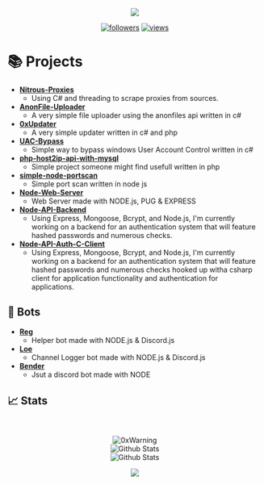 <p align="center">
  <img src="https://readme-typing-svg.herokuapp.com/?lines=Self+Taught+Developer;Cyber+Security+Researcher;&font=Fira%20Code&center=true&width=380&height=50">
</p>

<p align="center">
  <a href="https://github.com/0xWarning?tab=followers">
    <img alt="followers" title="Follow me on Github" src="https://custom-icon-badges.herokuapp.com/github/followers/0xWarning?color=236ad3&labelColor=1155ba&style=for-the-badge&logo=person-add&label=Follow&logoColor=white"/></a>
  <a href="https://github.com/DenverCoder1/Simple-View-Counter">
    <img alt="views" title="GitHub profile views" src="https://0xwarning.space/ucount.php"/></a>
</p>


# 📚 Projects
* **[Nitrous-Proxies](https://github.com/0xWarning/Nitrous-Proxies)**
  * Using C# and threading to scrape proxies from sources.
* **[AnonFile-Uploader](https://github.com/0xWarning/AnonFile-Uploader)**
  * A very simple file uploader using the anonfiles api written in c#
* **[0xUpdater](https://github.com/0xWarning/0xUpdater-2.0)**
  * A very simple updater written in c# and php
* **[UAC-Bypass](https://github.com/0xWarning/UAC-Bypass)**
  * Simple way to bypass windows User Account Control written in c#
* **[php-host2ip-api-with-mysql](https://github.com/0xWarning/php-host2ip-api-with-mysql)**
  * Simple project someone might find usefull written in php
* **[simple-node-portscan](https://github.com/0xWarning/simple-node-portscan)**
  * Simple port scan written in node js
* **[Node-Web-Server](https://github.com/0xWarning/Node-Web-Server)**
  * Web Server made with NODE.js,  PUG & EXPRESS
* **[Node-API-Backend](https://github.com/0xWarning/Node-API-Backend)**
  * Using Express, Mongoose, Bcrypt, and Node.js, I'm currently working on a backend for an authentication system that will feature hashed passwords and numerous checks.
* **[Node-API-Auth-C\-Client](https://github.com/0xWarning/Node-Auth-Api-.NET)**
  * Using Express, Mongoose, Bcrypt, and Node.js, I'm currently working on a backend for an authentication system that will feature hashed passwords and numerous checks hooked up witha csharp client for application functionality and authentication for applications.
## 🤖 Bots
* **[Reg](https://github.com/0xWarning/Reg)**
  * Helper bot made with NODE.js & Discord.js
* **[Loe](https://github.com/0xWarning/Loe)**
  * Channel Logger bot made with NODE.js & Discord.js
* **[Bender](https://github.com/0xWarning/Bender)**
  * Jsut a discord bot made with NODE

## 📈 Stats

<br>
<p align="center">
<img src="https://komarev.com/ghpvc/?username=0xWarning&label=Profile%20views&color=0e75b6&style=flat" alt="0xWarning" />
<br>
<img src="https://github-readme-stats.vercel.app/api/top-langs/?username=0xwarning&theme=radical&layout=compact" alt="Github Stats"/>
<br>
<img src="https://github-readme-stats.vercel.app/api?username=0xwarning&show_icons=true&theme=radical&count_private=true" alt="Github Stats"/>
<p align="center">
  <img src ="https://github-readme-streak-stats.herokuapp.com?user=0xwarning&theme=radical&hide_border=true">
  <br>
  <br>
 
</p>
<!--
**0xWarning/0xWarning** is a ✨ _special_ ✨ repository because its `README.md` (this file) appears on your GitHub profile.

Here are some ideas to get you started:

- 🔭 I’m currently working on ...
- 🌱 I’m currently learning ...
- 👯 I’m looking to collaborate on ...
- 🤔 I’m looking for help with ...
- 💬 Ask me about ...
- 📫 How to reach me: ...
- 😄 Pronouns: ...
- ⚡ Fun fact: ...
-->
